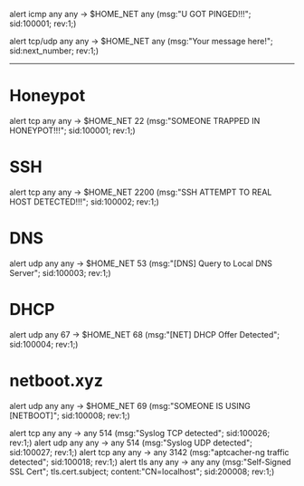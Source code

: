 alert icmp any any -> $HOME_NET any (msg:"U GOT PINGED!!!"; sid:100001; rev:1;)

alert tcp/udp any any -> $HOME_NET any (msg:"Your message here!"; sid:next_number; rev:1;)

---

# Honeypot
alert tcp any any -> $HOME_NET 22 (msg:"SOMEONE TRAPPED IN HONEYPOT!!!"; sid:100001; rev:1;)

# SSH
alert tcp any any -> $HOME_NET 2200 (msg:"SSH ATTEMPT TO REAL HOST DETECTED!!!"; sid:100002; rev:1;)

# DNS
alert udp any any -> $HOME_NET 53 (msg:"[DNS] Query to Local DNS Server"; sid:100003; rev:1;)

# DHCP
alert udp any 67 -> $HOME_NET 68 (msg:"[NET] DHCP Offer Detected"; sid:100004; rev:1;)

# netboot.xyz
alert udp any any -> $HOME_NET 69 (msg:"SOMEONE IS USING [NETBOOT]"; sid:100008; rev:1;)

alert tcp any any -> any 514 (msg:"Syslog TCP detected"; sid:100026; rev:1;)
alert udp any any -> any 514 (msg:"Syslog UDP detected"; sid:100027; rev:1;)
alert tcp any any -> any 3142 (msg:"aptcacher-ng traffic detected"; sid:100018; rev:1;)
alert tls any any -> any any (msg:"Self-Signed SSL Cert"; tls.cert.subject; content:"CN=localhost"; sid:200008; rev:1;)
